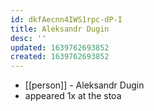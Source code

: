 ```yaml
---
id: dkfAecnn4IWS1rpc-dP-I
title: Aleksandr Dugin
desc: ''
updated: 1639762693852
created: 1639762693852
---
```



- [[person]] - Aleksandr Dugin
- appeared 1x at the stoa
